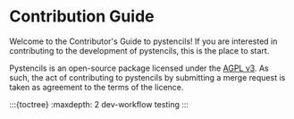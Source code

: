 # Contribution Guide

Welcome to the Contributor's Guide to pystencils!
If you are interested in contributing to the development of pystencils, this is the place to start.

Pystencils is an open-source package licensed under the [AGPL v3](https://www.gnu.org/licenses/agpl-3.0.en.html).
As such, the act of contributing to pystencils by submitting a merge request is taken as agreement to the terms of the licence.

:::{toctree}
:maxdepth: 2
dev-workflow
testing
:::
